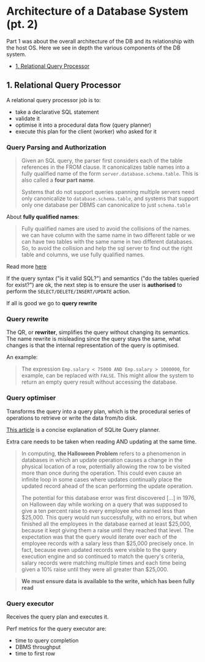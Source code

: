 # Architecture of a Database System (pt. 2)

Part 1 was about the overall architecture of the DB and its relationship with the host OS. Here we see in depth the various components of the DB system.

- [1. Relational Query Processor](#1-relational-query-processor)

## 1. Relational Query Processor

A relational query processor job is to:

- take a declarative SQL statement
- validate it
- optimise it into a procedural data flow (query planner)
- execute this plan for the client (worker) who asked for it

### Query Parsing and Authorization

> Given an SQL query, the parser first considers each of the table references in the FROM clause. It canonicalizes table names into a fully qualified name of the form `server.database.schema.table`. This is also called a **four part name**.
>
> Systems that do not support queries spanning multiple servers need only canonicalize to `database.schema.table`, and systems that support only one database per DBMS can canonicalize to just `schema.table`

About **fully qualified names**:

> Fully qualified names are used to avoid the collisions of the names.
> we can have column with the same name in two different table or we can have two tables with the same name in two different databases. So, to avoid the collision and help the sql server to find out the right table and columns, we use fully qualified names.

Read more [here](https://www.tektutorialshub.com/sql-server/fully-qualified-table-names-in-sql-server/)

If the query syntax ("is it valid SQL?") and semantics ("do the tables queried for exist?") are ok, the next step is to ensure the user is **authorised** to perform the `SELECT/DELETE/INSERT/UPDATE` action.

If all is good we go to **query rewrite**

### Query rewrite

The QR, or **rewriter**, simplifies the query without changing its semantics.
The name rewrite is misleading since the query stays the same, what changes is that the internal representation of the query is optimised.

An example:

> The expression `Emp.salary < 75000 AND Emp.salary > 1000000`, for example, can be replaced with `FALSE`. This might allow the system to return an empty query result without accessing the database.

### Query optimiser

Transforms the query into a query plan, which is the procedural series of operations to retrieve or write the data from/to disk.

[This article](https://www.sqlite.org/queryplanner.html) is a concise explanation of SQLite Query planner.

Extra care needs to be taken when reading AND updating at the same time.

> In computing, **the Halloween Problem** refers to a phenomenon in databases in which an update operation causes a change in the physical location of a row, potentially allowing the row to be visited more than once during the operation. This could even cause an infinite loop in some cases where updates continually place the updated record ahead of the scan performing the update operation.
>
> The potential for this database error was first discovered [...] in 1976, on Halloween day while working on a query that was supposed to give a ten percent raise to every employee who earned less than $25,000. This query would run successfully, with no errors, but when finished all the employees in the database earned at least $25,000, because it kept giving them a raise until they reached that level. The expectation was that the query would iterate over each of the employee records with a salary less than $25,000 precisely once. In fact, because even updated records were visible to the query execution engine and so continued to match the query's criteria, salary records were matching multiple times and each time being given a 10% raise until they were all greater than $25,000.

> **We must ensure data is available to the write, which has been fully read**

### Query executor

Receives the query plan and executes it.

Perf metrics for the query executor are:

- time to query completion
- DBMS throughput
- time to first row

